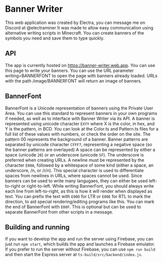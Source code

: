 # Banner Writer

This web application was created by Electra, you can message me on Discord at @electraminer
It was made to allow easy communication using alternative writing scripts in Minecraft.
You can create banners of the symbols you need and save them to type quickly.

## API

The app is currently hosted on https://banner-writer.web.app. You can use this page to write your banners.
You can use the URL parameter writing=BANNERFONT to open the page with banners already loaded.
URLs with the path /image/BANNERFONT will return an image of banners.

## BannerFont

BannerFont is a Unicode representation of banners using the Private User Area. You can use this standard to represent banners
in your own programs if needed, as well as to interface with Banner Writer via its API.
A banner is represented using unicode character `EXYY` where X is the color, in hex, and Y is the pattern, in BCD.
You can look at the Color.ts and Pattern.ts files for a full list of these values with numbers, or check the order on the site.
The pattern 00 represents the background of a banner.
Banner patterns are separated by unicode character `CFFF7`, representing a negative space (so the banner patterns are overlayed)
A space can be represented by either a space (unicode `20`) or an underscore (unicode `5F`). The underscore is preferred when creating URLs.
A newline must be represented by the character `E00A`, followed by a whitespace of some kind (either a space, an underscore, /n, or /r/n). This special character is used to differentiate spaces from newlines in URLs, where spaces cannot be used.
Since banners can be used to write many langugaes, they can either be used left-to-right or right-to-left. While writing BannerFont, you should always write each line from left-to-right, as this is how it will render when displayed as text. You can prefix the text with `E00D` for LTR or `E00E` for RTL to mark the direction, to aid special rendering/editing programs like this.
You can mark the end of BannerFont with `E00F`. This is optional but can be used to separate BannerFont from other scripts in a message.

## Building and running

If you want to develop the app and run the server using Firebase, you can just run `npm start`, which builds the app and launches a Firebase emulator.
If you prefer to run the server without Firebase, you can use `npm run build` and then start the Express server at `ts-build/src/backend/index.js`.
